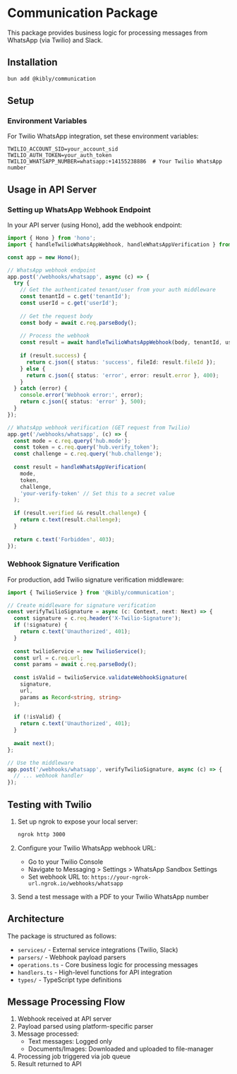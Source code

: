 # Communication Package

This package provides business logic for processing messages from WhatsApp (via Twilio) and Slack.

## Installation

```bash
bun add @kibly/communication
```

## Setup

### Environment Variables

For Twilio WhatsApp integration, set these environment variables:

```env
TWILIO_ACCOUNT_SID=your_account_sid
TWILIO_AUTH_TOKEN=your_auth_token  
TWILIO_WHATSAPP_NUMBER=whatsapp:+14155238886  # Your Twilio WhatsApp number
```

## Usage in API Server

### Setting up WhatsApp Webhook Endpoint

In your API server (using Hono), add the webhook endpoint:

```typescript
import { Hono } from 'hono';
import { handleTwilioWhatsAppWebhook, handleWhatsAppVerification } from '@kibly/communication';

const app = new Hono();

// WhatsApp webhook endpoint
app.post('/webhooks/whatsapp', async (c) => {
  try {
    // Get the authenticated tenant/user from your auth middleware
    const tenantId = c.get('tenantId');
    const userId = c.get('userId');
    
    // Get the request body
    const body = await c.req.parseBody();
    
    // Process the webhook
    const result = await handleTwilioWhatsAppWebhook(body, tenantId, userId);
    
    if (result.success) {
      return c.json({ status: 'success', fileId: result.fileId });
    } else {
      return c.json({ status: 'error', error: result.error }, 400);
    }
  } catch (error) {
    console.error('Webhook error:', error);
    return c.json({ status: 'error' }, 500);
  }
});

// WhatsApp webhook verification (GET request from Twilio)
app.get('/webhooks/whatsapp', (c) => {
  const mode = c.req.query('hub.mode');
  const token = c.req.query('hub.verify_token');
  const challenge = c.req.query('hub.challenge');
  
  const result = handleWhatsAppVerification(
    mode,
    token,
    challenge,
    'your-verify-token' // Set this to a secret value
  );
  
  if (result.verified && result.challenge) {
    return c.text(result.challenge);
  }
  
  return c.text('Forbidden', 403);
});
```

### Webhook Signature Verification

For production, add Twilio signature verification middleware:

```typescript
import { TwilioService } from '@kibly/communication';

// Create middleware for signature verification
const verifyTwilioSignature = async (c: Context, next: Next) => {
  const signature = c.req.header('X-Twilio-Signature');
  if (!signature) {
    return c.text('Unauthorized', 401);
  }
  
  const twilioService = new TwilioService();
  const url = c.req.url;
  const params = await c.req.parseBody();
  
  const isValid = twilioService.validateWebhookSignature(
    signature,
    url,
    params as Record<string, string>
  );
  
  if (!isValid) {
    return c.text('Unauthorized', 401);
  }
  
  await next();
};

// Use the middleware
app.post('/webhooks/whatsapp', verifyTwilioSignature, async (c) => {
  // ... webhook handler
});
```

## Testing with Twilio

1. Set up ngrok to expose your local server:
   ```bash
   ngrok http 3000
   ```

2. Configure your Twilio WhatsApp webhook URL:
   - Go to your Twilio Console
   - Navigate to Messaging > Settings > WhatsApp Sandbox Settings
   - Set webhook URL to: `https://your-ngrok-url.ngrok.io/webhooks/whatsapp`

3. Send a test message with a PDF to your Twilio WhatsApp number

## Architecture

The package is structured as follows:

- `services/` - External service integrations (Twilio, Slack)
- `parsers/` - Webhook payload parsers
- `operations.ts` - Core business logic for processing messages
- `handlers.ts` - High-level functions for API integration
- `types/` - TypeScript type definitions

## Message Processing Flow

1. Webhook received at API server
2. Payload parsed using platform-specific parser
3. Message processed:
   - Text messages: Logged only
   - Documents/Images: Downloaded and uploaded to file-manager
4. Processing job triggered via job queue
5. Result returned to API